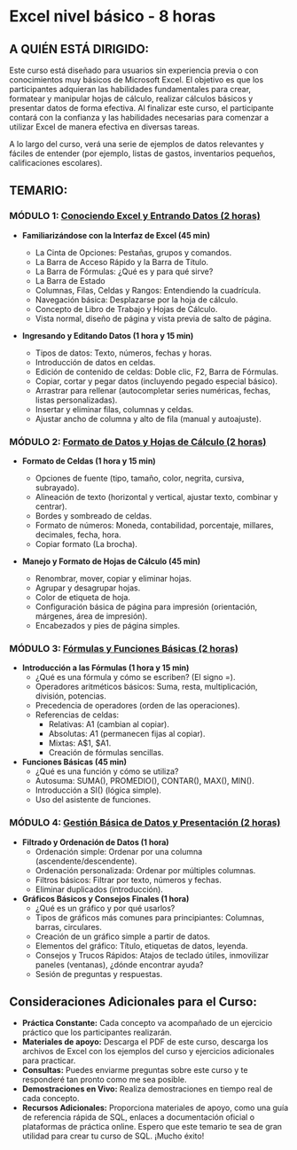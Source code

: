# Excel nivel básico - 8 horas

## A QUIÉN ESTÁ DIRIGIDO:
Este curso está diseñado para usuarios sin experiencia previa o con conocimientos muy básicos de Microsoft Excel. El objetivo es que los participantes adquieran las habilidades fundamentales para crear, formatear y manipular hojas de cálculo, realizar cálculos básicos y presentar datos de forma efectiva. Al finalizar este curso, el participante contará con la confianza y las habilidades necesarias para comenzar a utilizar Excel de manera efectiva en diversas tareas.  

A lo largo del curso, verá una serie de ejemplos de datos relevantes y fáciles de entender (por ejemplo, listas de gastos, inventarios pequeños, calificaciones escolares).

## TEMARIO:

### MÓDULO 1: [Conociendo Excel y Entrando Datos (2 horas)](https://github.com/mauricioge/excel/blob/main/modulo1.md)
- **Familiarizándose con la Interfaz de Excel (45 min)**
  + La Cinta de Opciones: Pestañas, grupos y comandos.
  + La Barra de Acceso Rápido y la Barra de Título.
  + La Barra de Fórmulas: ¿Qué es y para qué sirve?
  + La Barra de Estado
  + Columnas, Filas, Celdas y Rangos: Entendiendo la cuadrícula.
  + Navegación básica: Desplazarse por la hoja de cálculo.
  + Concepto de Libro de Trabajo y Hojas de Cálculo.
  + Vista normal, diseño de página y vista previa de salto de página.

- **Ingresando y Editando Datos (1 hora y 15 min)**
  + Tipos de datos: Texto, números, fechas y horas.
  + Introducción de datos en celdas.
  + Edición de contenido de celdas: Doble clic, F2, Barra de Fórmulas.
  + Copiar, cortar y pegar datos (incluyendo pegado especial básico).
  + Arrastrar para rellenar (autocompletar series numéricas, fechas, listas personalizadas).
  + Insertar y eliminar filas, columnas y celdas.
  + Ajustar ancho de columna y alto de fila (manual y autoajuste).

### MÓDULO 2: [Formato de Datos y Hojas de Cálculo (2 horas)](https://github.com/mauricioge/excel/blob/main/modulo2.md)
- **Formato de Celdas (1 hora y 15 min)**
  + Opciones de fuente (tipo, tamaño, color, negrita, cursiva, subrayado).
  + Alineación de texto (horizontal y vertical, ajustar texto, combinar y centrar).
  + Bordes y sombreado de celdas.
  + Formato de números: Moneda, contabilidad, porcentaje, millares, decimales, fecha, hora.
  + Copiar formato (La brocha).

- **Manejo y Formato de Hojas de Cálculo (45 min)**
  + Renombrar, mover, copiar y eliminar hojas.
  + Agrupar y desagrupar hojas.
  + Color de etiqueta de hoja.
  + Configuración básica de página para impresión (orientación, márgenes, área de impresión).
  + Encabezados y pies de página simples.

### MÓDULO 3: [Fórmulas y Funciones Básicas (2 horas)](https://github.com/mauricioge/excel/blob/main/modulo3.md)
- **Introducción a las Fórmulas (1 hora y 15 min)**
  + ¿Qué es una fórmula y cómo se escriben? (El signo =).
  + Operadores aritméticos básicos: Suma, resta, multiplicación, división, potencias.
  + Precedencia de operadores (orden de las operaciones).
  + Referencias de celdas:
    + Relativas: A1 (cambian al copiar).
    + Absolutas: $A$1 (permanecen fijas al copiar).
    + Mixtas: A$1, $A1.
    + Creación de fórmulas sencillas.
- **Funciones Básicas (45 min)**
  + ¿Qué es una función y cómo se utiliza?
  + Autosuma: SUMA(), PROMEDIO(), CONTAR(), MAX(), MIN().
  + Introducción a SI() (lógica simple).
  + Uso del asistente de funciones.

### MÓDULO 4: [Gestión Básica de Datos y Presentación (2 horas)](https://github.com/mauricioge/excel/blob/main/modulo4.md)
- **Filtrado y Ordenación de Datos (1 hora)**
  + Ordenación simple: Ordenar por una columna (ascendente/descendente).
  + Ordenación personalizada: Ordenar por múltiples columnas.
  + Filtros básicos: Filtrar por texto, números y fechas.
  + Eliminar duplicados (introducción).
- **Gráficos Básicos y Consejos Finales (1 hora)**
  + ¿Qué es un gráfico y por qué usarlos?
  + Tipos de gráficos más comunes para principiantes: Columnas, barras, circulares.
  + Creación de un gráfico simple a partir de datos.
  + Elementos del gráfico: Título, etiquetas de datos, leyenda.
  + Consejos y Trucos Rápidos: Atajos de teclado útiles, inmovilizar paneles (ventanas), ¿dónde encontrar ayuda?
  + Sesión de preguntas y respuestas.

## Consideraciones Adicionales para el Curso:
- **Práctica Constante:** Cada concepto va acompañado de un ejercicio práctico que los participantes realizarán.
- **Materiales de apoyo:** Descarga el PDF de este curso, descarga los archivos de Excel con los ejemplos del curso y ejercicios adicionales para practicar.
- **Consultas:** Puedes enviarme preguntas sobre este curso y te responderé tan pronto como me sea posible.
- **Demostraciones en Vivo:** Realiza demostraciones en tiempo real de cada concepto.
- **Recursos Adicionales:** Proporciona materiales de apoyo, como una guía de referencia rápida de SQL, enlaces a documentación oficial o plataformas de práctica online.
Espero que este temario te sea de gran utilidad para crear tu curso de SQL. ¡Mucho éxito!
